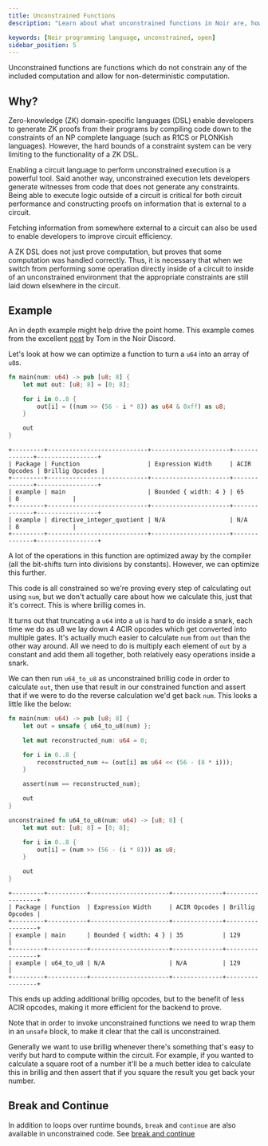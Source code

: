 ```yaml
---
title: Unconstrained Functions
description: "Learn about what unconstrained functions in Noir are, how to use them and when you'd want to."

keywords: [Noir programming language, unconstrained, open]
sidebar_position: 5
---
```


Unconstrained functions are functions which do not constrain any of the included computation and allow for non-deterministic computation.

## Why?

Zero-knowledge (ZK) domain-specific languages (DSL) enable developers to generate ZK proofs from their programs by compiling code down to the constraints of an NP complete language (such as R1CS or PLONKish languages). However, the hard bounds of a constraint system can be very limiting to the functionality of a ZK DSL.

Enabling a circuit language to perform unconstrained execution is a powerful tool. Said another way, unconstrained execution lets developers generate witnesses from code that does not generate any constraints. Being able to execute logic outside of a circuit is critical for both circuit performance and constructing proofs on information that is external to a circuit.

Fetching information from somewhere external to a circuit can also be used to enable developers to improve circuit efficiency.

A ZK DSL does not just prove computation, but proves that some computation was handled correctly. Thus, it is necessary that when we switch from performing some operation directly inside of a circuit to inside of an unconstrained environment that the appropriate constraints are still laid down elsewhere in the circuit.

## Example

An in depth example might help drive the point home. This example comes from the excellent [post](https://discord.com/channels/1113924620781883405/1124022445054111926/1128747641853972590) by Tom in the Noir Discord.

Let's look at how we can optimize a function to turn a `u64` into an array of `u8`s.

```rust
fn main(num: u64) -> pub [u8; 8] {
    let mut out: [u8; 8] = [0; 8];

    for i in 0..8 {
        out[i] = ((num >> (56 - i * 8)) as u64 & 0xff) as u8;
    }

    out
}
```

```
+---------+----------------------------+----------------------+--------------+-----------------+
| Package | Function                   | Expression Width     | ACIR Opcodes | Brillig Opcodes |
+---------+----------------------------+----------------------+--------------+-----------------+
| example | main                       | Bounded { width: 4 } | 65           | 8               |
+---------+----------------------------+----------------------+--------------+-----------------+
| example | directive_integer_quotient | N/A                  | N/A          | 8               |
+---------+----------------------------+----------------------+--------------+-----------------+
```

A lot of the operations in this function are optimized away by the compiler (all the bit-shifts turn into divisions by constants). However, we can optimize this further.

This code is all constrained so we're proving every step of calculating out using `num`, but we don't actually care about how we calculate this, just that it's correct. This is where brillig comes in.

It turns out that truncating a `u64` into a `u8` is hard to do inside a snark, each time we do as u8 we lay down 4 ACIR opcodes which get converted into multiple gates. It's actually much easier to calculate `num` from `out` than the other way around. All we need to do is multiply each element of `out` by a constant and add them all together, both relatively easy operations inside a snark.

We can then run `u64_to_u8` as unconstrained brillig code in order to calculate `out`, then use that result in our constrained function and assert that if we were to do the reverse calculation we'd get back `num`. This looks a little like the below:

```rust
fn main(num: u64) -> pub [u8; 8] {
    let out = unsafe { u64_to_u8(num) };

    let mut reconstructed_num: u64 = 0;

    for i in 0..8 {
        reconstructed_num += (out[i] as u64 << (56 - (8 * i)));
    }

    assert(num == reconstructed_num);

    out
}

unconstrained fn u64_to_u8(num: u64) -> [u8; 8] {
    let mut out: [u8; 8] = [0; 8];

    for i in 0..8 {
        out[i] = (num >> (56 - (i * 8))) as u8;
    }

    out
}
```

```
+---------+-----------+----------------------+--------------+-----------------+
| Package | Function  | Expression Width     | ACIR Opcodes | Brillig Opcodes |
+---------+-----------+----------------------+--------------+-----------------+
| example | main      | Bounded { width: 4 } | 35           | 129             |
+---------+-----------+----------------------+--------------+-----------------+
| example | u64_to_u8 | N/A                  | N/A          | 129             |
+---------+-----------+----------------------+--------------+-----------------+
```

This ends up adding additional brillig opcodes, but to the benefit of less ACIR opcodes, making it more efficient for the backend to prove.

Note that in order to invoke unconstrained functions we need to wrap them in an `unsafe` block,
to make it clear that the call is unconstrained.

Generally we want to use brillig whenever there's something that's easy to verify but hard to compute within the circuit. For example, if you wanted to calculate a square root of a number it'll be a much better idea to calculate this in brillig and then assert that if you square the result you get back your number.

## Break and Continue

In addition to loops over runtime bounds, `break` and `continue` are also available in unconstrained code. See [break and continue](../concepts/control_flow.md#break-and-continue)
